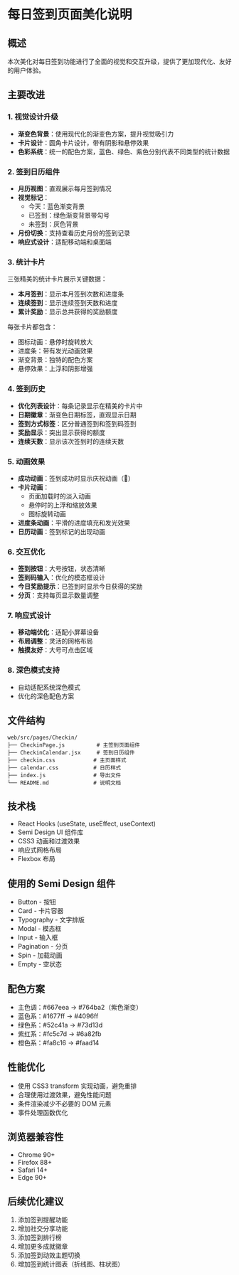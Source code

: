 # 每日签到页面美化说明

## 概述
本次美化对每日签到功能进行了全面的视觉和交互升级，提供了更加现代化、友好的用户体验。

## 主要改进

### 1. 视觉设计升级
- **渐变色背景**：使用现代化的渐变色方案，提升视觉吸引力
- **卡片设计**：圆角卡片设计，带有阴影和悬停效果
- **色彩系统**：统一的配色方案，蓝色、绿色、紫色分别代表不同类型的统计数据

### 2. 签到日历组件
- **月历视图**：直观展示每月签到情况
- **视觉标记**：
  - 今天：蓝色渐变背景
  - 已签到：绿色渐变背景带勾号
  - 未签到：灰色背景
- **月份切换**：支持查看历史月份的签到记录
- **响应式设计**：适配移动端和桌面端

### 3. 统计卡片
三张精美的统计卡片展示关键数据：
- **本月签到**：显示本月签到次数和进度条
- **连续签到**：显示连续签到天数和进度
- **累计奖励**：显示总共获得的奖励额度

每张卡片都包含：
- 图标动画：悬停时旋转放大
- 进度条：带有发光动画效果
- 渐变背景：独特的配色方案
- 悬停效果：上浮和阴影增强

### 4. 签到历史
- **优化列表设计**：每条记录显示在精美的卡片中
- **日期徽章**：渐变色日期标签，直观显示日期
- **签到方式标签**：区分普通签到和签到码签到
- **奖励显示**：突出显示获得的额度
- **连续天数**：显示该次签到时的连续天数

### 5. 动画效果
- **成功动画**：签到成功时显示庆祝动画（🎉）
- **卡片动画**：
  - 页面加载时的淡入动画
  - 悬停时的上浮和缩放效果
  - 图标旋转动画
- **进度条动画**：平滑的进度填充和发光效果
- **日历动画**：签到标记的出现动画

### 6. 交互优化
- **签到按钮**：大号按钮，状态清晰
- **签到码输入**：优化的模态框设计
- **今日奖励提示**：已签到时显示今日获得的奖励
- **分页**：支持每页显示数量调整

### 7. 响应式设计
- **移动端优化**：适配小屏幕设备
- **布局调整**：灵活的网格布局
- **触摸友好**：大号可点击区域

### 8. 深色模式支持
- 自动适配系统深色模式
- 优化的深色配色方案

## 文件结构

```
web/src/pages/Checkin/
├── CheckinPage.js          # 主签到页面组件
├── CheckinCalendar.jsx     # 签到日历组件
├── checkin.css            # 主页面样式
├── calendar.css           # 日历样式
├── index.js               # 导出文件
└── README.md              # 说明文档
```

## 技术栈
- React Hooks (useState, useEffect, useContext)
- Semi Design UI 组件库
- CSS3 动画和过渡效果
- 响应式网格布局
- Flexbox 布局

## 使用的 Semi Design 组件
- Button - 按钮
- Card - 卡片容器
- Typography - 文字排版
- Modal - 模态框
- Input - 输入框
- Pagination - 分页
- Spin - 加载动画
- Empty - 空状态

## 配色方案
- 主色调：#667eea → #764ba2（紫色渐变）
- 蓝色系：#1677ff → #4096ff
- 绿色系：#52c41a → #73d13d
- 紫红系：#fc5c7d → #6a82fb
- 橙色系：#fa8c16 → #faad14

## 性能优化
- 使用 CSS3 transform 实现动画，避免重排
- 合理使用过渡效果，避免性能问题
- 条件渲染减少不必要的 DOM 元素
- 事件处理函数优化

## 浏览器兼容性
- Chrome 90+
- Firefox 88+
- Safari 14+
- Edge 90+

## 后续优化建议
1. 添加签到提醒功能
2. 增加社交分享功能
3. 添加签到排行榜
4. 增加更多成就徽章
5. 添加签到动效主题切换
6. 增加签到统计图表（折线图、柱状图）